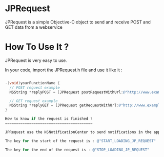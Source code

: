 JPRequest
=========

JPRequest is a simple Objective-C object to send and receive POST and GET data from a webservice

How To Use It ?
===============

JPRequest is very easy to use.

In your code, import the JPRequest.h file and use it like it :

``` Objective-c

-(void)yourFunctionName {
  // POST request example
  NSString *replyPOST = [JPRequest postRequestWithUrl:@"http://www.example.com" andPostData:@"parameter1=1&parameter2=2"];

  // GET request example
  NSString *replyGET = [JPRequest getRequestWithUrl:@"http://www.example.com"];
}

How to know if the request is finished ?
========================================

JPRequest use the NSNotificationCenter to send notifications in the app to say when the request start and finish. You can launch a loader listening NSNotificationCenter.

The key for the start of the request is : @"START_LOADING_JP_REQUEST"

The key for the end of the request is : @"STOP_LOADING_JP_REQUEST"


